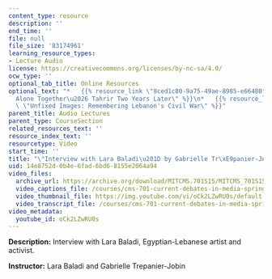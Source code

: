 ```yaml
---
content_type: resource
description: ''
end_time: ''
file: null
file_size: '83174961'
learning_resource_types:
- Lecture Audio
license: https://creativecommons.org/licenses/by-nc-sa/4.0/
ocw_type: ''
optional_tab_title: Online Resources
optional_text: "*   {{% resource_link \"8ced1c80-9a75-49ae-8985-e66480f94230\" \"\
  Alone Together\u2026 Tahrir Two Years Later\" %}}\n*   {{% resource_link \"ec52d352-ffbd-4f84-8c7d-dc65c5b9ae50\"\
  \ \"Unfixed Images: Remembering Lebanon's Civil War\" %}}"
parent_title: Audio Lectures
parent_type: CourseSection
related_resources_text: ''
resource_index_text: ''
resourcetype: Video
start_time: ''
title: "\"Interview with Lara Baladi\u201D by Gabrielle Tr\xE9panier-Jobin"
uid: 14e8752d-0b4e-6fad-6bd6-8155e2064a94
video_files:
  archive_url: https://archive.org/download/MITCMS.701S15/MITCMS_701S15_Lara_Baladi_audio_ipod.mp4
  video_captions_file: /courses/cms-701-current-debates-in-media-spring-2015/db4d94f123385f0fb972a37f85089a05_oCk2LZwRU0s.vtt
  video_thumbnail_file: https://img.youtube.com/vi/oCk2LZwRU0s/default.jpg
  video_transcript_file: /courses/cms-701-current-debates-in-media-spring-2015/1d16d985f4819c52315887b06a4e85a6_oCk2LZwRU0s.pdf
video_metadata:
  youtube_id: oCk2LZwRU0s
---
```


**Description:** Interview with Lara Baladi, Egyptian-Lebanese artist and activist.

**Instructor:** Lara Baladi and Gabrielle Trepanier-Jobin

